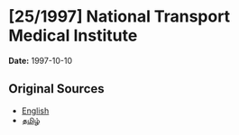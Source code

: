 # [25/1997] National Transport Medical Institute

**Date:** 1997-10-10

## Original Sources

- [English](https://documents.gov.lk/view/acts/1997/10/25-1997_E.pdf)
- [தமிழ்](https://documents.gov.lk/view/acts/1997/10/25-1997_T.pdf)
